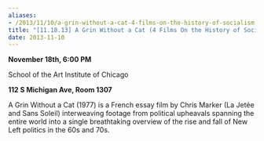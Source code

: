 ```yaml
---
aliases:
- /2013/11/10/a-grin-without-a-cat-4-films-on-the-history-of-socialism
title: "[11.18.13] A Grin Without a Cat (4 Films On the History of Socialism)"
date: 2013-11-10
---
```

**November 18th, 6:00 PM**

School of the Art Institute of Chicago

**112 S Michigan Ave, Room 1307**

A Grin Without a Cat (1977) is a French essay film by Chris Marker (La Jetée and Sans Soleil) interweaving footage from political upheavals spanning the entire world into a single breathtaking overview of the rise and fall of New Left politics in the 60s and 70s.
